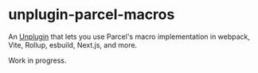 # unplugin-parcel-macros

An [Unplugin](https://unplugin.vercel.app) that lets you use Parcel's macro implementation in webpack, Vite, Rollup, esbuild, Next.js, and more.

Work in progress.
